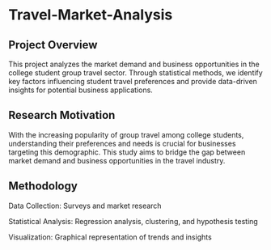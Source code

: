 # Travel-Market-Analysis
## Project Overview

This project analyzes the market demand and business opportunities in the college student group travel sector. Through statistical methods, we identify key factors influencing student travel preferences and provide data-driven insights for potential business applications.

## Research Motivation

With the increasing popularity of group travel among college students, understanding their preferences and needs is crucial for businesses targeting this demographic. This study aims to bridge the gap between market demand and business opportunities in the travel industry.

## Methodology

Data Collection: Surveys and market research

Statistical Analysis: Regression analysis, clustering, and hypothesis testing

Visualization: Graphical representation of trends and insights

